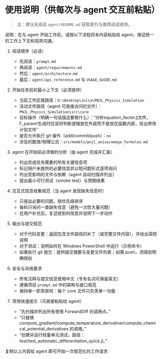 # 使用说明（供每次与 agent 交互前粘贴）
> 注：建议先阅读 `agent/README.md` 获取索引与推荐阅读顺序。

说明：在与 agent 开始工作前，请按以下流程将本内容粘贴给 agent，保证统一的工作上下文和高效沟通。

1. 阅读顺序（必读）
   - 先阅读：`prompt.md`
   - 再阅读：`agent/requirements.md`
   - 然后：`agent/architecture.md`
   - 最后：`agent/api_reference.md` 与 `USAGE_GUIDE.md`

2. 开始任务前的最小上下文（必须提供）
   - 当前工作区根路径：`D:\Desktop\Julia\PNJL_Physics_Simulation`
   - 活动文件路径（agent 可直接访问的文件）： `PNJL_Physics_Simulation\src\core`
   - 目标操作（明确一句话描述要做什么）：“分析equation_factor.jl文件，F_param!生成时应该将判断逻辑放在外层而不是放在函数内部，给出修改计划文件”
   - 是否允许执行 git 操作（add/commit/push）：`no`
   - 涉及的数值/物理公式：`src/models/pnjl_aniso/omega_formulas.md`

3. agent 在开始前必须做的分析（由 agent 完成并汇报）
   - 列出完成任务需要的所有关键信息项
   - 标记用户未提供的必要信息并以短问题形式逐项询问
   - 列出受影响的文件与依赖（agent 自动扫描并列出）
   - 提出最小可行测试（smoke test）与预期结果

4. 交互式信息收集规范（当 agent 发现缺失信息时）
   - 只提出必要的问题，按优先级排序
   - 每轮只询问一类缺失信息（避免一次性大量问题）
   - 在用户补充后，复述收到的信息并说明下一步动作

5. 输出与提交规范
   - 对于代码变更：返回包含文件路径的补丁（或完整文件内容），并给出简短说明
   - 对于测试：说明如何在 Windows PowerShell 中运行（示例命令）
   - 如果执行 git 提交：提供提交摘要与变更文件列表；如需 push，须得到明确授权

6. 安全与风格要求
   - 所有注释与提交信息使用中文（专有名词可保留英文）
   - 遵循项目 `prompt.md` 中的架构与接口规范
   - 保持单一职责原则：每个 core 文件只负责单一功能

7. 常用快速提示（可直接粘贴给 agent）
   - “先扫描并列出所有使用 ForwardDiff 的调用点。”
   - “只替换 compute_gradient/compute_temperature_derivative/compute_chemical_potential_derivatives 的调用。”
   - “创建并运行轻量单元测试，路径：test/test_automatic_differentiation_quick.jl。”

复制以上内容给 agent 即可开始一次规范化的工作请求